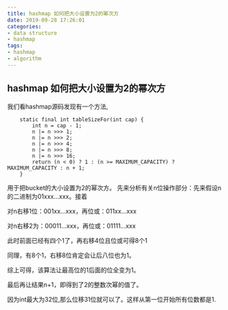 ```yaml
---
title: hashmap 如何把大小设置为2的幂次方
date: 2019-09-28 17:26:01
categories:
- data structure
- hashmap
tags:
- hashmap
- algorithm
---
```


## hashmap 如何把大小设置为2的幂次方

我们看hashmap源码发现有一个方法,
```
    static final int tableSizeFor(int cap) {
        int n = cap - 1;
        n |= n >>> 1;
        n |= n >>> 2;
        n |= n >>> 4;
        n |= n >>> 8;
        n |= n >>> 16;
        return (n < 0) ? 1 : (n >= MAXIMUM_CAPACITY) ? MAXIMUM_CAPACITY : n + 1;
    }
```
用于把bucket的大小设置为2的幂次方。
先来分析有关n位操作部分：先来假设n的二进制为01xxx...xxx。接着

对n右移1位：001xx...xxx，再位或：011xx...xxx

对n右移2为：00011...xxx，再位或：01111...xxx

此时前面已经有四个1了，再右移4位且位或可得8个1

同理，有8个1，右移8位肯定会让后八位也为1。

综上可得，该算法让最高位的1后面的位全变为1。

最后再让结果n+1，即得到了2的整数次幂的值了。

因为int最大为32位,那么位移31位就可以了。这样从第一位开始所有位数都是1.